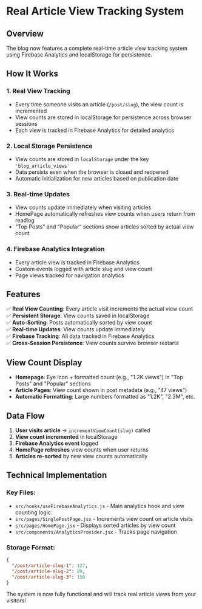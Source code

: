 # Real Article View Tracking System

## Overview

The blog now features a complete real-time article view tracking system using Firebase Analytics and localStorage for persistence.

## How It Works

### 1. **Real View Tracking**
- Every time someone visits an article (`/post/slug`), the view count is incremented
- View counts are stored in localStorage for persistence across browser sessions
- Each view is tracked in Firebase Analytics for detailed analytics

### 2. **Local Storage Persistence**
- View counts are stored in `localStorage` under the key `'blog_article_views'`
- Data persists even when the browser is closed and reopened
- Automatic initialization for new articles based on publication date

### 3. **Real-time Updates**
- View counts update immediately when visiting articles
- HomePage automatically refreshes view counts when users return from reading
- "Top Posts" and "Popular" sections show articles sorted by actual view count

### 4. **Firebase Analytics Integration**
- Every article view is tracked in Firebase Analytics
- Custom events logged with article slug and view count
- Page views tracked for navigation analytics

## Features

✅ **Real View Counting**: Every article visit increments the actual view count  
✅ **Persistent Storage**: View counts saved in localStorage  
✅ **Auto-Sorting**: Posts automatically sorted by view count  
✅ **Real-time Updates**: View counts update immediately  
✅ **Firebase Tracking**: All data tracked in Firebase Analytics  
✅ **Cross-Session Persistence**: View counts survive browser restarts  

## View Count Display

- **Homepage**: Eye icon + formatted count (e.g., "1.2K views") in "Top Posts" and "Popular" sections
- **Article Pages**: View count shown in post metadata (e.g., "47 views")
- **Automatic Formatting**: Large numbers formatted as "1.2K", "2.3M", etc.

## Data Flow

1. **User visits article** → `incrementViewCount(slug)` called
2. **View count incremented** in localStorage
3. **Firebase Analytics event** logged
4. **HomePage refreshes** view counts when user returns
5. **Articles re-sorted** by new view counts automatically

## Technical Implementation

### Key Files:
- `src/hooks/useFirebaseAnalytics.js` - Main analytics hook and view counting logic
- `src/pages/SinglePostPage.jsx` - Increments view count on article visits
- `src/pages/HomePage.jsx` - Displays sorted articles by view count
- `src/components/AnalyticsProvider.jsx` - Tracks page navigation

### Storage Format:
```json
{
  "/post/article-slug-1": 127,
  "/post/article-slug-2": 89,
  "/post/article-slug-3": 156
}
```

The system is now fully functional and will track real article views from your visitors!
